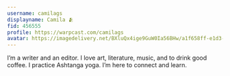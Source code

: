 ```yaml
---
username: camilags
displayname: Camila 🫂
fid: 456555
profile: https://warpcast.com/camilags
avatar: https://imagedelivery.net/BXluQx4ige9GuW0Ia56BHw/a1f658ff-e1d3-4a0d-dc79-88d873db9000/rectcrop3
---
```

I’m a writer and an editor. I love art, literature, music, and to drink good coffee. I practice Ashtanga yoga. I’m here to connect and learn.  
